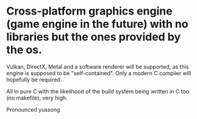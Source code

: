 # Cross-platform graphics engine (game engine in the future) with no libraries but the ones provided by the os.
Vulkan, DirectX, Metal and a software renderer will be supported, as this engine is supposed to be "self-contained". Only a modern C compiler will hopefully be required.

All in pure C with the likelihood of the build system being written in C too (no makefile), very high.

Pronounced yussong

